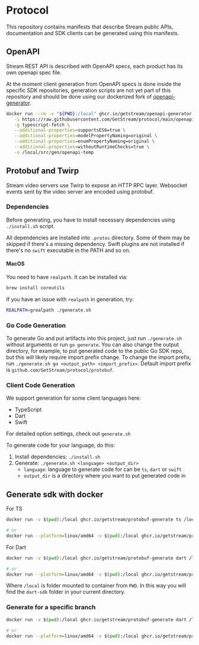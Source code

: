 # Protocol

This repository contains manifests that describe Stream public APIs, documentation and SDK clients can be generated using this manifests.

## OpenAPI

Stream REST API is described with OpenAPI specs, each product has its own openapi spec file.

At the moment client generation from OpenAPI specs is done inside the specific SDK repositories, generation scripts are not yet part of this repository and should be done using our dockerized fork of [openapi-generator](https://github.com/GetStream/openapi-generator).

```bash
docker run --rm -v "${PWD}:/local" ghcr.io/getstream/openapi-generator:master generate \
   -i https://raw.githubusercontent.com/GetStream/protocol/main/openapi/video-openapi.yaml \
   -g typescript-fetch \
   --additional-properties=supportsES6=true \
   --additional-properties=modelPropertyNaming=original \
   --additional-properties=enumPropertyNaming=original \
   --additional-properties=withoutRuntimeChecks=true \
   -o /local/src/gen/openapi-temp
```

## Protobuf and Twirp

Stream video servers use Twirp to expose an HTTP RPC layer. Websocket events sent by the video server are encoded using protobuf.

### Dependencies

Before generating, you have to install necessary dependencies using `./install.sh` script.

All dependencies are installed into `.protoc` directory. Some of them may be skipped if there's a missing dependency.
Swift plugins are not installed if there's no `swift` executable in the PATH and so on.

#### MacOS

You need to have `realpath`. It can be installed via:

```bash
brew install coreutils
```

If you have an issue with `realpath` in generation, try:

```bash
REALPATH=grealpath ./generate.sh
```

### Go Code Generation

To generate Go and put artifacts into this project, just run `./generate.sh` without arguments or run `go generate`.
You can also change the output directory, for example, to put generated code to the public Go SDK repo, but this will likely require
import prefix change. To change the import prefix, run `./generate.sh go <output_path> <import_prefix>`. Default import prefix
is `github.com/GetStream/protocol/protobuf`.

### Client Code Generation

We support generation for some client languages here:

- TypeScript
- Dart
- Swift

For detailed option settings, check out `generate.sh`

To generate code for your language, do this:

1. Install dependencies: `./install.sh`
2. Generate: `./generate.sh <language> <output_dir>`
   - `language`: language to generate code for can be `ts`, `dart` or `swift`
   - `output_dir` is a directory where you want to put generated code in


## Generate sdk with docker
For TS
```bash
docker run -v $(pwd):/local ghcr.io/getstream/protobuf-generate ts /local/packages/client/src/gen

# or
docker run --platform=linux/amd64 -v $(pwd):/local ghcr.io/getstream/protobuf-generate ts /local/packages/client/src/gen
```

For Dart
```bash
docker run -v $(pwd):/local ghcr.io/getstream/protobuf-generate dart /local/dart-sdk

# or
docker run --platform=linux/amd64 -v $(pwd):/local ghcr.io/getstream/protobuf-generate dart /local/dart-sdk
```

Where `/local` is folder mounted to container from `PWD`.
In this way you will find the `dart-sdk` folder in your current directory.

### Generate for a specific branch

```bash
docker run -v $(pwd):/local ghcr.io/getstream/protobuf-generate dart /local/dart-sdk --branch=my-branch

# or
docker run --platform=linux/amd64 -v $(pwd):/local ghcr.io/getstream/protobuf-generate dart /local/dart-sdk --branch=my-branch
```
